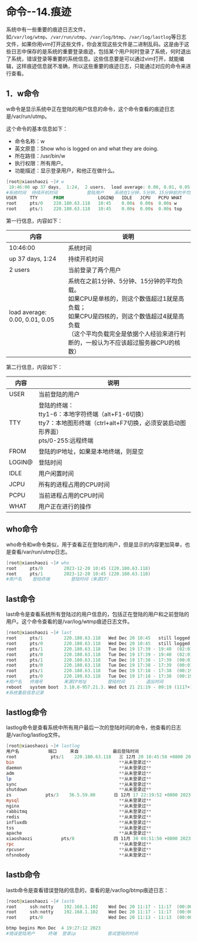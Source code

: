 # 命令--14.痕迹

​		系统中有一些重要的痕迹日志文件，如`/var/log/wtmp`、`/var/run/utmp`、`/var/log/btmp`、`/var/log/lastlog`等日志文件，如果你用vim打开这些文件，你会发现这些文件是二进制乱码。这是由于这些日志中保存的是系统的重要登录痕迹，包括某个用户何时登录了系统，何时退出了系统，错误登录等重要的系统信息。这些信息要是可以通过vim打开，就能编辑，这样痕迹信息就不准确，所以这些重要的痕迹日志，只能通过对应的命令来进行查看。



## 1．w命令

w命令是显示系统中正在登陆的用户信息的命令，这个命令查看的痕迹日志是/var/run/utmp。

这个命令的基本信息如下：

- 命令名称：w
- 英文原意：Show who is logged on and what they are doing.
- 所在路径：/usr/bin/w
- 执行权限：所有用户。
- 功能描述：显示登录用户，和他正在做什么。

```powershell
[root@xiaoshaozi ~]# w
 10:46:00 up 37 days,  1:24,  2 users,  load average: 0.00, 0.01, 0.05
#系统时间  持续开机时间			登陆用户	系统在1分钟，5分钟，15分钟前的平均负载
USER     TTY      FROM             LOGIN@   IDLE   JCPU   PCPU WHAT
root     pts/0    220.180.63.118   10:45    0.00s  0.00s  0.00s w
root     pts/1    220.180.63.118   10:45    0.00s  0.00s  0.00s top

```

第一行信息，内容如下：

| 内容                           | 说明                                                         |
| ------------------------------ | ------------------------------------------------------------ |
| 10:46:00                       | 系统时间                                                     |
| up 37 days,  1:24              | 持续开机时间                                                 |
| 2 users                        | 当前登录了两个用户                                           |
| load average: 0.00, 0.01, 0.05 | 系统在之前1分钟、5分钟、15分钟的平均负载。<br />如果CPU是单核的，则这个数值超过1就是高负载；<br />如果CPU是四核的，则这个数值超过4就是高负载<br />（这个平均负载完全是依据个人经验来进行判断的，一般认为不应该超过服务器CPU的核数） |

第二行信息，内容如下：

| 内容   | 说明                                                         |
| ------ | ------------------------------------------------------------ |
| USER   | 当前登陆的用户                                               |
| TTY    | 登陆的终端：<br />tty1-6：本地字符终端（alt+F1-6切换）<br />tty7：本地图形终端（ctrl+alt+F7切换，必须安装启动图形界面）<br />pts/0-255:远程终端 |
| FROM   | 登陆的IP地址，如果是本地终端，则是空                         |
| LOGIN@ | 登陆时间                                                     |
| IDLE   | 用户闲置时间                                                 |
| JCPU   | 所有的进程占用的CPU时间                                      |
| PCPU   | 当前进程占用的CPU时间                                        |
| WHAT   | 用户正在进行的操作                                           |

## who命令

who命令和w命令类似，用于查看正在登陆的用户，但是显示的内容更加简单，也是查看/var/run/utmp日志。

```powershell
[root@xiaoshaozi ~]# who
root     pts/0        2023-12-20 10:45 (220.180.63.118)
root     pts/1        2023-12-20 10:45 (220.180.63.118)
#用户名	登陆终端		登陆时间（来源IP）
```

## last命令

last命令是查看系统所有登陆过的用户信息的，包括正在登陆的用户和之前登陆的用户。这个命令查看的是/var/log/wtmp痕迹日志文件。

```powershell
[root@xiaoshaozi ~]# last
root     pts/1        220.180.63.118   Wed Dec 20 10:45   still logged in   
root     pts/0        220.180.63.118   Wed Dec 20 10:45   still logged in   
root     pts/1        220.180.63.118   Tue Dec 19 17:39 - 19:40  (02:01)    
root     pts/0        220.180.63.118   Tue Dec 19 17:39 - 19:40  (02:01)    
root     pts/1        220.180.63.118   Tue Dec 19 17:38 - 17:39  (00:01)    
root     pts/0        220.180.63.118   Tue Dec 19 17:38 - 17:39  (00:01)    
root     pts/1        220.180.63.118   Tue Dec 19 17:18 - 17:38  (00:19)    
root     pts/0        220.180.63.118   Tue Dec 19 17:18 - 17:38  (00:19) 
#用户名   终端号		  来源IP地址		登陆时间	-	退出时间
reboot   system boot  3.10.0-957.21.3. Wed Oct 21 21:19 - 09:19 (1117+12:00)
#系统重启信息记录
```

## lastlog命令

lastlog命令是查看系统中所有用户最后一次的登陆时间的命令，他查看的日志是/var/log/lastlog文件。

```powershell
[root@xiaoshaozi ~]# lastlog
用户名           端口     来自             最后登陆时间
root             pts/1    220.180.63.118   三 12月 20 10:45:58 +0800 2023
bin                                        **从未登录过**
daemon                                     **从未登录过**
adm                                        **从未登录过**
lp                                         **从未登录过**
sync                                       **从未登录过**
shutdown                                   **从未登录过**
zs             pts/3    36.5.59.80       日 12月 17 22:19:52 +0800 2023
mysql                                      **从未登录过**
nginx                                      **从未登录过**
rabbitmq                                   **从未登录过**
redis                                      **从未登录过**
influxdb                                   **从未登录过**
tss                                        **从未登录过**
apache                                     **从未登录过**
xiaoshaozi           pts/0               四 11月 30 08:51:50 +0800 2023
rpc                                        **从未登录过**
rpcuser                                    **从未登录过**
nfsnobody                                  **从未登录过**
```

## lastb命令

lastb命令是查看错误登陆的信息的，查看的是/var/log/btmp痕迹日志：

```powershell
[root@xiaoshaozi ~]# lastb
root     ssh:notty    192.168.1.102    Wed Dec 20 11:17 - 11:17  (00:00)    
root     ssh:notty    192.168.1.102    Wed Dec 20 11:17 - 11:17  (00:00)    
root     pts/0                         Wed Dec 20 11:13 - 11:13  (00:00)  

btmp begins Mon Dec  4 19:27:12 2023
#错误登陆用户		终端	登录ip			尝试登陆的时间
```















